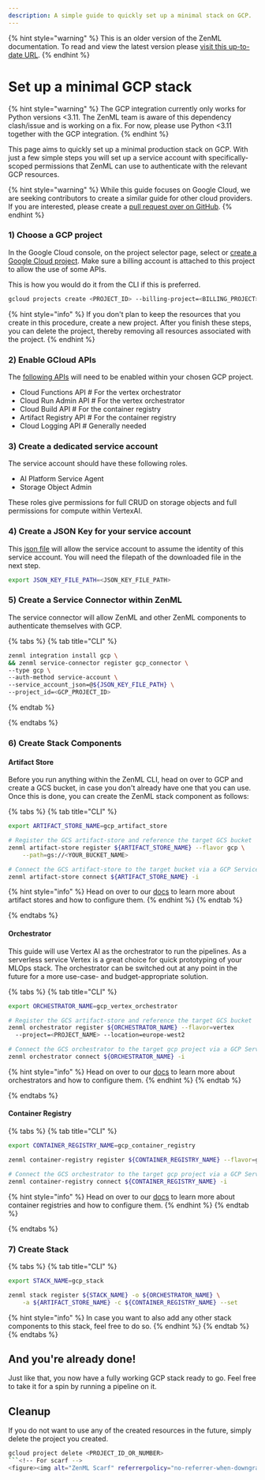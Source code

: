 ```yaml
---
description: A simple guide to quickly set up a minimal stack on GCP.
---
```


{% hint style="warning" %}
This is an older version of the ZenML documentation. To read and view the latest version please [visit this up-to-date URL](https://docs.zenml.io).
{% endhint %}


# Set up a minimal GCP stack

{% hint style="warning" %}
The GCP integration currently only works
for Python versions <3.11. The ZenML team is aware of this dependency
clash/issue and is working on a fix. For now, please use Python <3.11 together
with the GCP integration.
{% endhint %}

This page aims to quickly set up a minimal production stack on GCP. With just a 
few simple steps you will set up a service account with specifically-scoped 
permissions that ZenML can use to authenticate with the relevant GCP resources.

{% hint style="warning" %}
While this guide focuses on Google Cloud, we are seeking contributors to create a
similar guide for other cloud providers. If you are interested, please create a 
[pull request over on GitHub](https://github.com/zenml-io/zenml/blob/main/CONTRIBUTING.md).
{% endhint %}

### 1) Choose a GCP project&#x20;

In the Google Cloud console, on the project selector page, select or 
[create a Google Cloud project](https://cloud.google.com/resource-manager/docs/creating-managing-projects).
Make sure a billing account is attached to this project to allow the use of 
some APIs.

This is how you would do it from the CLI if this is preferred.
```bash
gcloud projects create <PROJECT_ID> --billing-project=<BILLING_PROJECT>
```

{% hint style="info" %}
If you don't plan to keep the resources that you create in this procedure, create a new project. After you finish these steps, you can delete the project, thereby removing all resources associated with the project.
{% endhint %}

### 2) Enable GCloud APIs

The [following APIs](https://console.cloud.google.com/flows/enableapi?apiid=cloudfunctions,cloudbuild.googleapis.com,artifactregistry.googleapis.com,run.googleapis.com,logging.googleapis.com\\\&redirect=https://cloud.google.com/functions/docs/create-deploy-gcloud&\\\_ga=2.103703808.1862683951.1694002459-205697788.1651483076&\\\_gac=1.161946062.1694011263.Cj0KCQjwxuCnBhDLARIsAB-cq1ouJZlVKAVPMsXnYrgQVF2t1Q2hUjgiHVpHXi2N0NlJvG3j3y-PPh8aAoSIEALw\\\_wcB) will need to be enabled within your chosen GCP project.

* Cloud Functions API  # For the vertex orchestrator
* Cloud Run Admin API  # For the vertex orchestrator
* Cloud Build API  # For the container registry
* Artifact Registry API  # For the container registry
* Cloud Logging API  # Generally needed

### 3) Create a dedicated service account

The service account should have these following roles.

* AI Platform Service Agent
* Storage Object Admin

These roles give permissions for full CRUD on storage objects and full permissions for compute within VertexAI.

### 4) Create a JSON Key for your service account

This [json file](https://cloud.google.com/iam/docs/keys-create-delete) will allow the service account to assume the identity of this service account. You will need the filepath of the downloaded file in the next step.

```bash
export JSON_KEY_FILE_PATH=<JSON_KEY_FILE_PATH>
```

### 5) Create a Service Connector within ZenML

The service connector will allow ZenML and other ZenML components to 
authenticate themselves with GCP.

{% tabs %}
{% tab title="CLI" %}
```bash
zenml integration install gcp \
&& zenml service-connector register gcp_connector \
--type gcp \
--auth-method service-account \
--service_account_json=@${JSON_KEY_FILE_PATH} \
--project_id=<GCP_PROJECT_ID>
```
{% endtab %}

{% endtabs %}

### 6) Create Stack Components

#### Artifact Store

Before you run anything within the ZenML CLI, head on over to GCP and create a GCS bucket, in case you don't already have one that you can use. Once this is done, you can create the ZenML stack component as follows:

{% tabs %}
{% tab title="CLI" %}
```bash
export ARTIFACT_STORE_NAME=gcp_artifact_store

# Register the GCS artifact-store and reference the target GCS bucket
zenml artifact-store register ${ARTIFACT_STORE_NAME} --flavor gcp \
    --path=gs://<YOUR_BUCKET_NAME>

# Connect the GCS artifact-store to the target bucket via a GCP Service Connector
zenml artifact-store connect ${ARTIFACT_STORE_NAME} -i
```

{% hint style="info" %}
Head on over to our [docs](../../../../stacks-and-components/component-guide/artifact-stores/gcp.md) to learn more about artifact stores and how to configure them.
{% endhint %}
{% endtab %}

{% endtabs %}

#### Orchestrator

This guide will use Vertex AI as the orchestrator to run the pipelines. As a 
serverless service Vertex is a great choice for quick prototyping of your MLOps 
stack. The orchestrator can be switched out at any point in the future for a 
more use-case- and budget-appropriate solution.

{% tabs %}
{% tab title="CLI" %}
```bash
export ORCHESTRATOR_NAME=gcp_vertex_orchestrator

# Register the GCS artifact-store and reference the target GCS bucket
zenml orchestrator register ${ORCHESTRATOR_NAME} --flavor=vertex 
  --project=<PROJECT_NAME> --location=europe-west2

# Connect the GCS orchestrator to the target gcp project via a GCP Service Connector
zenml orchestrator connect ${ORCHESTRATOR_NAME} -i
```

{% hint style="info" %}
Head on over to our [docs](../../../../stacks-and-components/component-guide/orchestrators/vertex.md) to learn more about orchestrators and how to configure them.
{% endhint %}
{% endtab %}

{% endtabs %}

#### Container Registry

{% tabs %}
{% tab title="CLI" %}
```bash
export CONTAINER_REGISTRY_NAME=gcp_container_registry

zenml container-registry register ${CONTAINER_REGISTRY_NAME} --flavor=gcp --uri=<GCR-URI>

# Connect the GCS orchestrator to the target gcp project via a GCP Service Connector
zenml container-registry connect ${CONTAINER_REGISTRY_NAME} -i
```

{% hint style="info" %}
Head on over to our [docs](../../../../stacks-and-components/component-guide/container-registries/gcp.md) to learn more about container registries and how to configure them.
{% endhint %}
{% endtab %}

{% endtabs %}

### 7) Create Stack



{% tabs %}
{% tab title="CLI" %}
```bash
export STACK_NAME=gcp_stack

zenml stack register ${STACK_NAME} -o ${ORCHESTRATOR_NAME} \
    -a ${ARTIFACT_STORE_NAME} -c ${CONTAINER_REGISTRY_NAME} --set
```

{% hint style="info" %}
In case you want to also add any other stack components to this stack, feel free to do so.
{% endhint %}
{% endtab %}
{% endtabs %}

## And you're already done!

Just like that, you now have a fully working GCP stack ready to go. Feel free to take it for a spin by running a pipeline on it.


## Cleanup

If you do not want to use any of the created resources in the future, simply 
delete the project you created. 

```bash
gcloud project delete <PROJECT_ID_OR_NUMBER>
```<!-- For scarf -->
<figure><img alt="ZenML Scarf" referrerpolicy="no-referrer-when-downgrade" src="https://static.scarf.sh/a.png?x-pxid=f0b4f458-0a54-4fcd-aa95-d5ee424815bc" /></figure>


